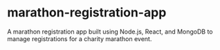 # marathon-registration-app
A marathon registration app built using Node.js, React, and MongoDB to manage registrations for a charity marathon event.
